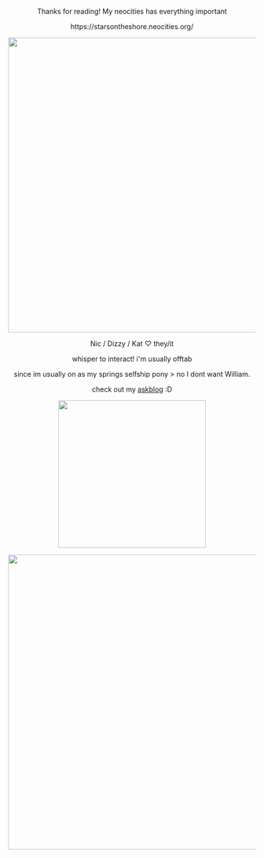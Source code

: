 <p align="center"> Thanks for reading! My neocities has everything important </p>
<p align="center"> https://starsontheshore.neocities.org/ </p>
<p align="center"> <img width="600" src="https://64.media.tumblr.com/f0e725e1f06c7ee67514e0a789ead7ca/cb7d539e66f4e955-ae/s1280x1920/6f249e5c439b60f7f1c4b959e89ca41d74ed365f.gif"> </p>
<p align="center"> Nic / Dizzy / Kat ♡ they/it </p>
<p align="center"> whisper to interact! i'm usually offtab </p>
<p align="center"> since im usually on as my springs selfship pony > no I dont want William. </p>
<p align="center"> check out my <a href="https://salvagedmemorial.tumblr.com/">askblog</a> :D </p>
<p align="center"> <img width="300" src="https://cdn.discordapp.com/attachments/960062491138883614/1170502293209227334/kitty_banner.gif?ex=65594635&is=6546d135&hm=44b8bf77fab8b9b5ce1c52a14ebec8c57bc5be808451e679334b230a313dd63e&"> </p>
<p align="center"> <img width="600" src="https://64.media.tumblr.com/584a851f049327db7a1286dc9bfe32e8/4c240f87beecd706-19/s1280x1920/717fd06574812fafd5a9b687eb6e6d8317dbfae7.png"> </p>
